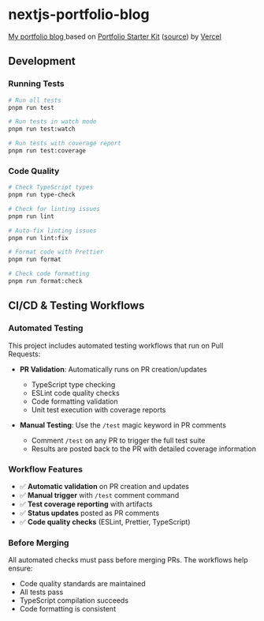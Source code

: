 # nextjs-portfolio-blog

[My portfolio blog ](https://kei9o.me/) based on [Portfolio Starter Kit](https://vercel.com/templates/next.js/portfolio-starter-kit) ([source](https://github.com/vercel/examples/tree/main/solutions/blog)) by [Vercel](https://vercel.com/home)

## Development

### Running Tests

```bash
# Run all tests
pnpm run test

# Run tests in watch mode
pnpm run test:watch

# Run tests with coverage report
pnpm run test:coverage
```

### Code Quality

```bash
# Check TypeScript types
pnpm run type-check

# Check for linting issues
pnpm run lint

# Auto-fix linting issues
pnpm run lint:fix

# Format code with Prettier
pnpm run format

# Check code formatting
pnpm run format:check
```

## CI/CD & Testing Workflows

### Automated Testing

This project includes automated testing workflows that run on Pull Requests:

- **PR Validation**: Automatically runs on PR creation/updates
  - TypeScript type checking
  - ESLint code quality checks
  - Code formatting validation
  - Unit test execution with coverage reports

- **Manual Testing**: Use the `/test` magic keyword in PR comments
  - Comment `/test` on any PR to trigger the full test suite
  - Results are posted back to the PR with detailed coverage information

### Workflow Features

- ✅ **Automatic validation** on PR creation and updates
- ✅ **Manual trigger** with `/test` comment command
- ✅ **Test coverage reporting** with artifacts
- ✅ **Status updates** posted as PR comments
- ✅ **Code quality checks** (ESLint, Prettier, TypeScript)

### Before Merging

All automated checks must pass before merging PRs. The workflows help ensure:

- Code quality standards are maintained
- All tests pass
- TypeScript compilation succeeds
- Code formatting is consistent
